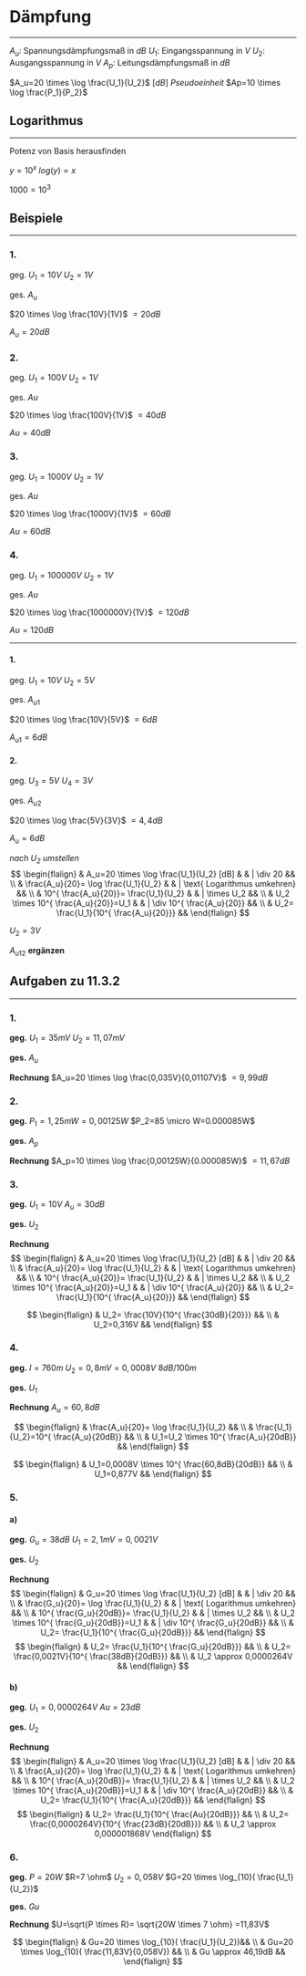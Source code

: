 # Dämpfung
___
$A_u$: Spannungsdämpfungsmaß in $dB$
$U_1$: Eingangsspannung in $V$
$U_2$: Ausgangsspannung in $V$
$A_p$: Leitungsdämpfungsmaß in $dB$

$A_u=20 \times \log \frac{U_1}{U_2}$ $[dB]$ *Pseudoeinheit*
$Ap=10 \times \log \frac{P_1}{P_2}$

## Logarithmus
___
Potenz von Basis herausfinden

$y=10^x$
$log(y)=x$

$1000=10^3$

## Beispiele
___
### 1.
geg.
$U_1=10V$
$U_2=1V$

ges.
$A_u$

$20 \times \log \frac{10V}{1V}$
$=20dB$

$A_u=20dB$

### 2.
geg.
$U_1=100V$
$U_2=1V$

ges.
$Au$

$20 \times \log \frac{100V}{1V}$
$=40dB$

$Au=40dB$

### 3.
geg.
$U_1=1000V$
$U_2=1V$

ges.
$Au$

$20 \times \log \frac{1000V}{1V}$
$=60dB$

$Au=60dB$

### 4.
geg.
$U_1=100000V$
$U_2=1V$

ges.
$Au$

$20 \times \log \frac{1000000V}{1V}$
$=120dB$

$Au=120dB$

___
#### 1.
geg.
$U_1=10V$
$U_2=5V$

ges.
$A_{u1}$

$20 \times \log \frac{10V}{5V}$
$=6dB$

$A_{u1}=6dB$

#### 2.
geg.
$U_3=5V$
$U_4=3V$

ges.
$A_{u2}$

$20 \times \log \frac{5V}{3V}$
$=4,4dB$

$A_u=6dB$

*nach $U_2$ umstellen*
$$
\begin{flalign}
& A_u=20 \times \log \frac{U_1}{U_2} [dB] & & | \div 20 && \\
& \frac{A_u}{20}= \log \frac{U_1}{U_2} & & | \text{ Logarithmus umkehren} && \\
& 10^{ \frac{A_u}{20}}= \frac{U_1}{U_2} & & | \times U_2 && \\
& U_2 \times 10^{ \frac{A_u}{20}}=U_1 & & | \div 10^{ \frac{A_u}{20}} && \\
& U_2= \frac{U_1}{10^{ \frac{A_u}{20}}} &&
\end{flalign}
$$

$U_2=3V$

$A_{u12}$
**ergänzen**

## Aufgaben zu 11.3.2
___
### 1.
**geg.**
$U_1=35mV$
$U_2=11,07mV$

**ges.**
$A_u$

**Rechnung**
$A_u=20 \times \log \frac{0,035V}{0,01107V}$
$=9,99dB$

### 2.
**geg.**
$P_1=1,25mW=0,00125W$
$P_2=85 \micro W=0.000085W$

**ges.**
$A_p$

**Rechnung**
$A_p=10 \times \log \frac{0,00125W}{0.000085W}$
$=11,67dB$

### 3.
**geg.**
$U_1=10V$
$A_u=30dB$

**ges.**
$U_2$

**Rechnung**
$$
\begin{flalign}
& A_u=20 \times \log \frac{U_1}{U_2} [dB] & & | \div 20 && \\
& \frac{A_u}{20}= \log \frac{U_1}{U_2} & & | \text{ Logarithmus umkehren} && \\
& 10^{ \frac{A_u}{20}}= \frac{U_1}{U_2} & & | \times U_2 && \\
& U_2 \times 10^{ \frac{A_u}{20}}=U_1 & & | \div 10^{ \frac{A_u}{20}} && \\
& U_2= \frac{U_1}{10^{ \frac{A_u}{20}}} &&
\end{flalign}
$$

$$
\begin{flalign}
& U_2= \frac{10V}{10^{ \frac{30dB}{20}}} && \\
& U_2=0,316V &&
\end{flalign}
$$

### 4.
**geg.**
$l=760m$
$U_2=0,8mV=0,0008V$
$8dB/100m$

**ges.**
$U_1$

**Rechnung**
$A_u=60,8dB$

$$
\begin{flalign}
& \frac{A_u}{20}= \log \frac{U_1}{U_2} && \\
& \frac{U_1}{U_2}=10^{ \frac{A_u}{20dB}} && \\
& U_1=U_2 \times 10^{ \frac{A_u}{20dB}} &&
\end{flalign}
$$

$$
\begin{flalign}
& U_1=0,0008V \times 10^{ \frac{60,8dB}{20dB}} && \\
& U_1=0,877V &&
\end{flalign}
$$

### 5.
#### a)
**geg.**
$G_u=38dB$
$U_1=2,1mV=0,0021V$

**ges.**
$U_2$

**Rechnung**
$$
\begin{flalign}
& G_u=20 \times \log \frac{U_1}{U_2} [dB] & & | \div 20 && \\
& \frac{G_u}{20}= \log \frac{U_1}{U_2} & & | \text{ Logarithmus umkehren} && \\
& 10^{ \frac{G_u}{20dB}}= \frac{U_1}{U_2} & & | \times U_2 && \\
& U_2 \times 10^{ \frac{G_u}{20dB}}=U_1 & & | \div 10^{ \frac{G_u}{20dB}} && \\
& U_2= \frac{U_1}{10^{ \frac{G_u}{20dB}}} &&
\end{flalign}
$$
$$
\begin{flalign}
& U_2= \frac{U_1}{10^{ \frac{G_u}{20dB}}} && \\
& U_2= \frac{0,0021V}{10^{ \frac{38dB}{20dB}}} && \\
& U_2 \approx 0,0000264V &&
\end{flalign}
$$
#### b)
**geg.**
$U_1=0,0000264V$
$Au=23dB$

**ges.**
$U_2$

**Rechnung**
$$
\begin{flalign}
& A_u=20 \times \log \frac{U_1}{U_2} [dB] & & | \div 20 && \\
& \frac{A_u}{20}= \log \frac{U_1}{U_2} & & | \text{ Logarithmus umkehren} && \\
& 10^{ \frac{A_u}{20dB}}= \frac{U_1}{U_2} & & | \times U_2 && \\
& U_2 \times 10^{ \frac{A_u}{20dB}}=U_1 & & | \div 10^{ \frac{A_u}{20dB}} && \\
& U_2= \frac{U_1}{10^{ \frac{A_u}{20dB}}} &&
\end{flalign}
$$
$$
\begin{flalign}
& U_2= \frac{U_1}{10^{ \frac{Au}{20dB}}} && \\
& U_2= \frac{0,0000264V}{10^{ \frac{23dB}{20dB}}} && \\
& U_2 \approx 0,000001868V
\end{flalign}
$$
### 6.
**geg.**
$P=20W$
$R=7 \ohm$
$U_2=0,058V$
$G=20 \times \log_{10}( \frac{U_1}{U_2})$

**ges.**
$Gu$

**Rechnung**
$U=\sqrt{P \times R}= \sqrt{20W \times 7 \ohm} =11,83V$

$$
\begin{flalign}
& Gu=20 \times \log_{10}( \frac{U_1}{U_2})&& \\
& Gu=20 \times \log_{10}( \frac{11,83V}{0,058V}) && \\
& Gu \approx 46,19dB &&
\end{flalign}
$$
